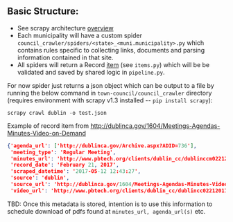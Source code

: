 ## Basic Structure:  
* See scrapy architecture [overview](https://doc.scrapy.org/en/1.2/topics/architecture.html)
* Each municipality will have a custom spider `council_crawler/spiders/<state>_<muni.municipality>.py` which contains rules specific to collecting links, documents and parsing information contained in that site.
* All spiders will return a Record [item](https://doc.scrapy.org/en/latest/topics/items.html) (see `items.py`) which will be be validated and saved by shared logic in `pipeline.py`. 

For now spider just returns a json object which can be output to a file by running the below command in `town-council/council_crawler` directory (requires environment with scrapy v1.3 installed -- `pip install scrapy`):

`scrapy crawl dublin -o test.json`

Example of record item from http://dublinca.gov/1604/Meetings-Agendas-Minutes-Video-on-Demand

```json
{'agenda_url': ['http://dublinca.gov/Archive.aspx?ADID=736'],
 'meeting_type': 'Regular Meeting',
 'minutes_url': 'http://www.pbtech.org/clients/dublin_cc/dublinccm02212017.html',
 'record_date': 'February 21, 2017',
 'scraped_datetime': '2017-05-12 12:43:27',
 'source': 'dublin',
 'source_url': 'http://dublinca.gov/1604/Meetings-Agendas-Minutes-Video-on-Demand',
 'video_url': 'http://www.pbtech.org/clients/dublin_cc/dublincc02212017.html'}
 ```

TBD: Once this metadata is stored, intention is to use this information to schedule download of pdfs found at `minutes_url, agenda_url(s)` etc.